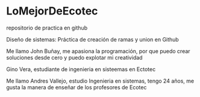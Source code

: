 # LoMejorDeEcotec
repositorio de practica en github

Diseño de sistemas: Práctica de creación de ramas y union en Github

Me llamo John Buñay, me apasiona la programación, por que puedo crear soluciones desde cero y puedo explotar mi creatividad

Gino Vera, estudiante de ingenieria en sisteemas en Ectotec

Me llamo Andres Vallejo, estudio Ingenieria en sistemas, tengo 24 años, me gusta la manera de enseñar de los profesores de Ecotec


